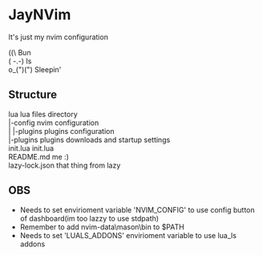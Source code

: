 # JayNVim

It's just my nvim configuration

(\(\       Bun  
( -.-)     Is  
o_(")(")   Sleepin'  

## Structure

lua             lua files directory  
|-config            nvim configuration  
| |-plugins             plugins configuration  
|-plugins           plugins downloads and startup settings  
init.lua        init.lua  
README.md       me :)  
lazy-lock.json  that thing from lazy  

## OBS
- Needs to set envirioment variable 'NVIM\_CONFIG' to use config button of dashboard(im too lazzy to use stdpath)
- Remember to add nvim-data\mason\bin to $PATH
- Needs to set 'LUALS\_ADDONS' envirioment variable to use lua_ls addons

